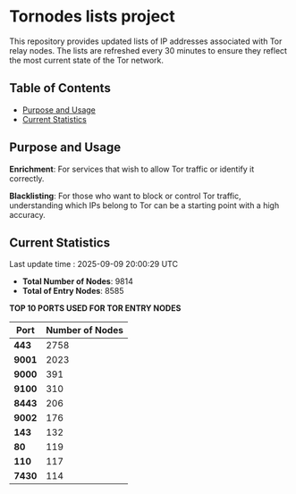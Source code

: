 # Tornodes lists project

This repository provides updated lists of IP addresses associated with Tor relay nodes. The lists are refreshed every 30 minutes to ensure they reflect the most current state of the Tor network.

## Table of Contents

- [Purpose and Usage](#purpose-and-usage)
- [Current Statistics](#current-statistics)


## Purpose and Usage

**Enrichment**: For services that wish to allow Tor traffic or identify it correctly.

**Blacklisting**: For those who want to block or control Tor traffic, understanding which IPs belong to Tor can be a starting point with a high accuracy.

## Current Statistics

Last update time : 2025-09-09 20:00:29 UTC

- **Total Number of Nodes**: 9814
- **Total of Entry Nodes**: 8585

**TOP 10 PORTS USED FOR TOR ENTRY NODES**

| **Port** | **Number of Nodes** |
|------|-----------------|
| **443**   | 2758  |
| **9001**   | 2023  |
| **9000**   | 391  |
| **9100**   | 310  |
| **8443**   | 206  |
| **9002**   | 176  |
| **143**   | 132  |
| **80**   | 119  |
| **110**   | 117  |
| **7430**   | 114  |

